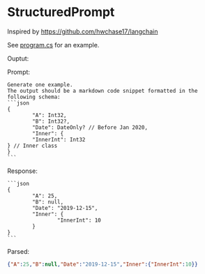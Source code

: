# StructuredPrompt

Inspired by <https://github.com/hwchase17/langchain>

See [program.cs](./example/Program.cs) for an example.

Ouptut:

Prompt:

    Generate one example.
    The output should be a markdown code snippet formatted in the following schema:
    ```json
    { 
            "A": Int32,
            "B": Int32?,
            "Date": DateOnly? // Before Jan 2020,
            "Inner": { 
            "InnerInt": Int32
    } // Inner class
    }
    ```

Response:

    ```json
    { 
            "A": 25,
            "B": null,
            "Date": "2019-12-15",
            "Inner": { 
                    "InnerInt": 10
            } 
    }
    ```

Parsed:

```json
{"A":25,"B":null,"Date":"2019-12-15","Inner":{"InnerInt":10}}
```

